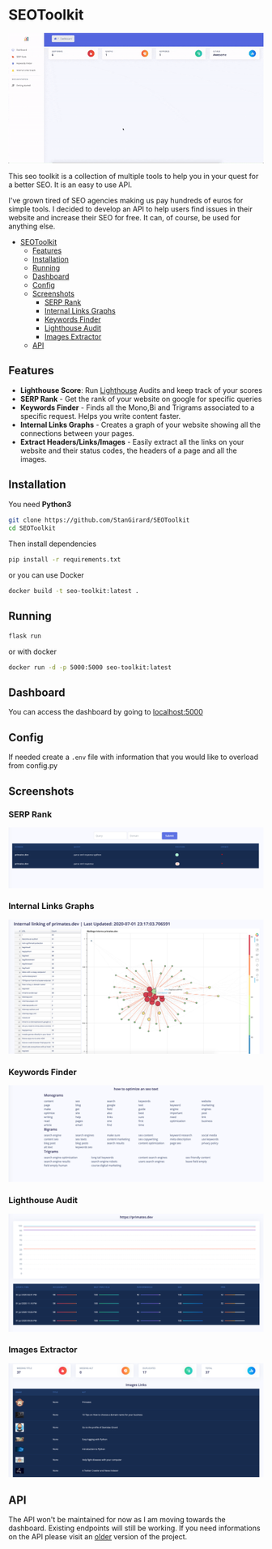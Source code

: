 # SEOToolkit

![](examples/seotoolkit.gif)

This seo toolkit is a collection of multiple tools to help you in your quest for a better SEO. It is an easy to use API.

I've grown tired of SEO agencies making us pay hundreds of euros for simple tools. I decided to develop an API to help users find issues in their website and increase their SEO for free. It can, of course, be used for anything else.

- [SEOToolkit](#seotoolkit)
  - [Features](#features)
  - [Installation](#installation)
  - [Running](#running)
  - [Dashboard](#dashboard)
  - [Config](#config)
  - [Screenshots](#screenshots)
    - [SERP Rank](#serp-rank)
    - [Internal Links Graphs](#internal-links-graphs)
    - [Keywords Finder](#keywords-finder)
    - [Lighthouse Audit](#lighthouse-audit)
    - [Images Extractor](#images-extractor)
  - [API](#api)

## Features

- **Lighthouse Score**: Run [Lighthouse](https://developers.google.com/web/tools/lighthouse) Audits and keep track of your scores
- **SERP Rank** - Get the rank of your website on google for specific queries
- **Keywords Finder** - Finds all the Mono,Bi and Trigrams associated to a specific request. Helps you write content faster.
- **Internal Links Graphs** - Creates a graph of your website showing all the connections between your pages.
- **Extract Headers/Links/Images** - Easily extract all the links on your website and their status codes, the headers of a page and all the images.

## Installation

You need **Python3**

```Bash
git clone https://github.com/StanGirard/SEOToolkit
cd SEOToolkit
```

Then install dependencies

```Bash
pip install -r requirements.txt
```

or you can use Docker

```Bash
docker build -t seo-toolkit:latest .
```

## Running

```Bash
flask run
```

or with docker

```Bash
docker run -d -p 5000:5000 seo-toolkit:latest
```

## Dashboard

You can access the dashboard by going to [localhost:5000](http://localhost:5000)

## Config

If needed create a `.env` file with information that you would like to overload from config.py



## Screenshots

### SERP Rank

![](examples/SERP-rank.png)

### Internal Links Graphs

![](examples/graphs.png)

### Keywords Finder

![](examples/keywords-finder.png)

### Lighthouse Audit

![](examples/lighthouse-primates.png)

### Images Extractor

![](examples/images.png)

## API

The API won't be maintained for now as I am moving towards the dashboard. Existing endpoints will still be working. If you need informations on the API please visit an [older](https://github.com/StanGirard/SEOToolkit/tree/ed6a59513921d5e58f3c69839274cd59b1e33fb2) version of the project.
